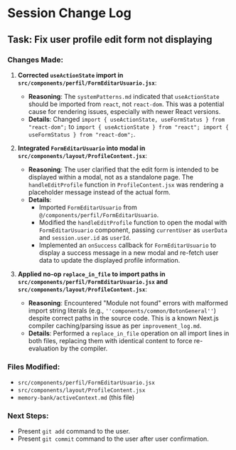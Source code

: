 # Session Change Log

## Task: Fix user profile edit form not displaying

### Changes Made:

1.  **Corrected `useActionState` import in `src/components/perfil/FormEditarUsuario.jsx`**:
    *   **Reasoning**: The `systemPatterns.md` indicated that `useActionState` should be imported from `react`, not `react-dom`. This was a potential cause for rendering issues, especially with newer React versions.
    *   **Details**: Changed `import { useActionState, useFormStatus } from "react-dom";` to `import { useActionState } from "react"; import { useFormStatus } from "react-dom";`.

2.  **Integrated `FormEditarUsuario` into modal in `src/components/layout/ProfileContent.jsx`**:
    *   **Reasoning**: The user clarified that the edit form is intended to be displayed within a modal, not as a standalone page. The `handleEditProfile` function in `ProfileContent.jsx` was rendering a placeholder message instead of the actual form.
    *   **Details**:
        *   Imported `FormEditarUsuario` from `@/components/perfil/FormEditarUsuario`.
        *   Modified the `handleEditProfile` function to open the modal with `FormEditarUsuario` component, passing `currentUser` as `userData` and `session.user.id` as `userId`.
        *   Implemented an `onSuccess` callback for `FormEditarUsuario` to display a success message in a new modal and re-fetch user data to update the displayed profile information.

3.  **Applied no-op `replace_in_file` to import paths in `src/components/perfil/FormEditarUsuario.jsx` and `src/components/layout/ProfileContent.jsx`**:
    *   **Reasoning**: Encountered "Module not found" errors with malformed import string literals (e.g., `''components/common/BotonGeneral''`) despite correct paths in the source code. This is a known Next.js compiler caching/parsing issue as per `improvement_log.md`.
    *   **Details**: Performed a `replace_in_file` operation on all import lines in both files, replacing them with identical content to force re-evaluation by the compiler.

### Files Modified:

*   `src/components/perfil/FormEditarUsuario.jsx`
*   `src/components/layout/ProfileContent.jsx`
*   `memory-bank/activeContext.md` (this file)

### Next Steps:

*   Present `git add` command to the user.
*   Present `git commit` command to the user after user confirmation.
